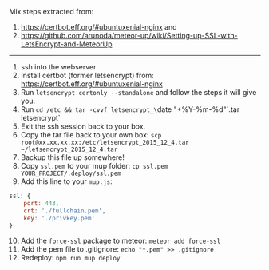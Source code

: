 Mix steps extracted from:

1. https://certbot.eff.org/#ubuntuxenial-nginx and
2. https://github.com/arunoda/meteor-up/wiki/Setting-up-SSL-with-LetsEncrypt-and-MeteorUp

---

1. ssh into the webserver
2. Install certbot (former letsencrypt) from: https://certbot.eff.org/#ubuntuxenial-nginx
3. Run `letsencrypt certonly --standalone` and follow the steps it will give you.
4. Run `cd /etc && tar -cvvf letsencrypt_\`date "+%Y-%m-%d"\`.tar letsencrypt`
5. Exit the ssh session back to your box.
6. Copy the tar file back to your own box: `scp root@xx.xx.xx.xx:/etc/letsencrypt_2015_12_4.tar ~/letsencrypt_2015_12_4.tar`
7. Backup this file up somewhere!
8. Copy `ssl.pem` to your mup folder: `cp ssl.pem YOUR_PROJECT/.deploy/ssl.pem`
9. Add this line to your `mup.js`:
```javascript
ssl: {
    port: 443,
    crt: './fullchain.pem',
    key: './privkey.pem'
}
```
10. Add the `force-ssl` package to meteor: `meteor add force-ssl`
11. Add the pem file to .gitignore: `echo "*.pem" >> .gitignore`
12. Redeploy: `npm run mup deploy`
